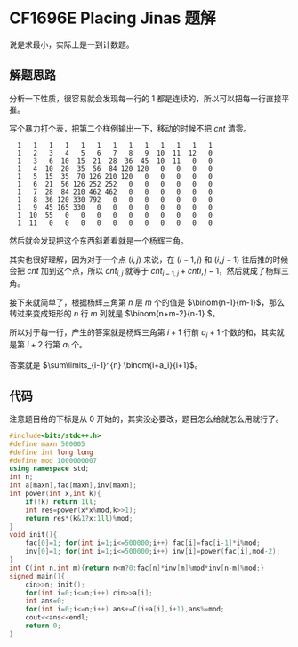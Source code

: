 # CF1696E Placing Jinas 题解

说是求最小，实际上是一到计数题。

## 解题思路
分析一下性质，很容易就会发现每一行的 $1$ 都是连续的，所以可以把每一行直接平推。

写个暴力打个表，把第二个样例输出一下，移动的时候不把 $cnt$ 清零。

```
  1   1   1   1   1   1   1   1   1   1   1   1   1
  1   2   3   4   5   6   7   8   9  10  11  12   0
  1   3   6  10  15  21  28  36  45  10  11   0   0
  1   4  10  20  35  56  84 120 120   0   0   0   0
  1   5  15  35  70 126 210 120   0   0   0   0   0
  1   6  21  56 126 252 252   0   0   0   0   0   0
  1   7  28  84 210 462 462   0   0   0   0   0   0
  1   8  36 120 330 792   0   0   0   0   0   0   0
  1   9  45 165 330   0   0   0   0   0   0   0   0
  1  10  55   0   0   0   0   0   0   0   0   0   0
  1  11   0   0   0   0   0   0   0   0   0   0   0
```
然后就会发现把这个东西斜着看就是一个杨辉三角。

其实也很好理解，因为对于一个点 $(i,j)$ 来说，在 $(i-1,j)$ 和 $(i,j-1)$ 往后推的时候会把 $cnt$ 加到这个点，所以 $cnt_{i,j}$ 就等于 $cnt_{i-1,j}+cnt{i,j-1}$，然后就成了杨辉三角。

接下来就简单了，根据杨辉三角第 $n$ 层 $m$ 个的值是 $\binom{n-1}{m-1}$，那么转过来变成矩形的 $n$ 行 $m$ 列就是 $\binom{n+m-2}{n-1} $。

所以对于每一行，产生的答案就是杨辉三角第 $i+1$ 行前 $a_i+1$ 个数的和，其实就是第 $i+2$ 行第 $a_i$ 个。

答案就是 $\sum\limits_{i-1}^{n} \binom{i+a_i}{i+1}$。

## 代码
注意题目给的下标是从 $0$ 开始的，其实没必要改，题目怎么给就怎么用就行了。

```cpp
#include<bits/stdc++.h>
#define maxn 500005
#define int long long
#define mod 1000000007
using namespace std;
int n;
int a[maxn],fac[maxn],inv[maxn];
int power(int x,int k){
	if(!k) return 1ll;
	int res=power(x*x%mod,k>>1);
	return res*(k&1?x:1ll)%mod;
}
void init(){
	fac[0]=1; for(int i=1;i<=500000;i++) fac[i]=fac[i-1]*i%mod;
	inv[0]=1; for(int i=1;i<=500000;i++) inv[i]=power(fac[i],mod-2);
}
int C(int n,int m){return n<m?0:fac[n]*inv[m]%mod*inv[n-m]%mod;}
signed main(){
	cin>>n; init();
	for(int i=0;i<=n;i++) cin>>a[i];
	int ans=0;
	for(int i=0;i<=n;i++) ans+=C(i+a[i],i+1),ans%=mod;
	cout<<ans<<endl;
	return 0;
}
```
